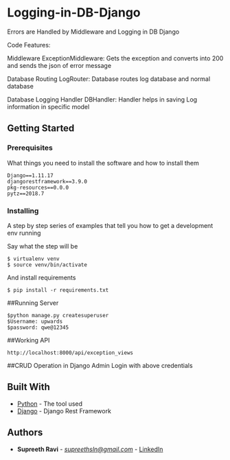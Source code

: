# Logging-in-DB-Django
Errors are Handled by Middleware and Logging in DB Django

Code Features:

Middleware
ExceptionMiddleware: Gets the exception and converts into 200 and sends the json of error message

Database Routing
LogRouter: Database routes log database and normal database

Database Logging Handler
DBHandler: Handler helps in saving Log information in specific model

## Getting Started

### Prerequisites

What things you need to install the software and how to install them

```
Django==1.11.17
djangorestframework==3.9.0
pkg-resources==0.0.0
pytz==2018.7
```

### Installing

A step by step series of examples that tell you how to get a development env running

Say what the step will be

```
$ virtualenv venv
$ source venv/bin/activate
```

And install requirements

```
$ pip install -r requirements.txt
```

##Running Server
```
$python manage.py createsuperuser
$Username: upwards
$password: qwe@12345
```

##Working API
```
http://localhost:8000/api/exception_views
```

##CRUD Operation in Django Admin
Login with above credentials

## Built With

* [Python](https://www.python.org/) - The tool used
* [Django](https://www.django-rest-framework.org/) - Django Rest Framework

## Authors

* **Supreeth Ravi** - *supreethsln@gmail.com* - [LinkedIn](https://linkedin.com/in/supreeth-ravi-0313078b/)
